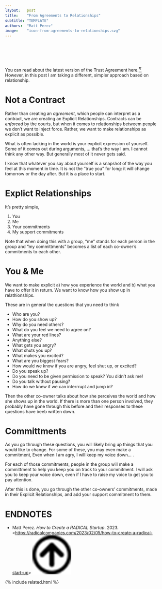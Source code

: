 ```yaml
---
layout:   post
title:    "From Agreements to Relationships"
subtitle: "TEMPLATE"
authors:  "Matt Perez"
image:    "icon-from-agreements-to-relationships.svg"
---
```


<div style="display:none;">
 <p>Contracts can be <em>enforced</em>, but when it comes to relationships, we don&rsquo;t want to inject force. We want to make people and their relationships to be as explicit as possible.</p>
</div>

<h1>&nbsp;</h1>
 <p>You can read about the latest version of the Trust Agreement here.<a href="#en01"><sup id="bm01">&hairsp;&nabla;&hairsp;</sup></a> However, in this post I am taking a different, simpler approach based on relationship.</p>

<h1>Not a Contract</h1>
 <p>Rather than creating an <em>agreement</em>, which people can interpret as a contract, we are creating an Explicit Relationships. Contracts can be <em>enforced</em> by the courts, but when it comes to relationships betweem people we don&rsquo;t want to inject force. Rather, we want to make relationships as explicit as possible.</p>
 <p>What is often lacking in the world is your explicit expression of yourself. Some of it comes out during arguments, <span class="_quotespan">&hellip; that&rsquo;s the way I am. I cannot think any other way.</span> But generally most of it never gets said.</p>
 <p>I know that whatever you say about yourself is a snapshot of the way you feel at this moment in time. It is not the &ldquo;true you&rdquo; for long: it will change tomorrow or the day after. But it is a place to start.</p>

<h1>Explict Relationships</h1>
 <p>It&rsquo;s pretty simple,</p>
  <ol>
   <li>You</li>
   <li>Me</li>
   <li>Your commitments</li>
   <li>My support commitments</li>
  </ol>
 <p>Note that when doing this with a group, &ldquo;me&rdquo; stands for each person in the group and &ldquo;my committments&rdquo; becomes a list of each co-owner&rsquo;s commitments to each other.</p>

<h1>You & Me</h1>
 <p>We want to make explicit a) how you experience the world and b) what you have to offer it in return. We want to know how you show up in relathionships.</p>
 <p>These are in general the questions that you need to think</p>
 <ul>
  <li>Who are you?</li>
  <li>How do you show up?</li>
  <li>Why do you need others?</li>
  <li>What do you feel we need to agree on?</li>
  <li>What are your red lines?</li>
  <li>Anything else?</li>
  <li>What gets you angry?</li>
  <li>What shuts you up?</li>
  <li>What makes you excited?</li>
  <li>What are you biggest fears?</li>
  <li>How would we know if you are angry, feel shut up, or excited?</li>
  <li>Do you speak up?</li>
  <li>Do you need to be given permission to speak? <span class="_quotespan">You didn&rsquo;t ask me!</span></li>
  <li>Do you talk without pausing?</li>
  <li>How do we knew if we can interrrupt and jump in?</li>
 </ul>
 <p>Then the other co-owner talks about how she perceives the world and how she shows up in the world. If there is more than one person involved, they probably have gone through this before and their responses to these questions have beeb written down.</p>

<h1>Committments</h1>
 <p>As you go through these questions, you will likely bring up things that you would like to change. For some of these, you may even make a commitment, <span class="_quotespan">Even when I am agry, I will keep my voice down&hellip; .</span></p>
 <p>For each of those commitments, people in the group will make a committment to help you keep you on track to your commitment. <span class="_quotespan">I will ask you to keep your voice down, even if I have to raise my voice to get you to pay attention.</span></p>
 <p>After this is done, you go through the other co-owners&rsquo; commitments, made in their Explicit Relationships, and add your support commitment to them.</p>
 
<h1 class="_section">ENDNOTES</h1>
 <ul>
  <li id="en01">
   <p class="_list-item">
    Matt Perez.
    <em>How to Create a RADICAL Startup</em>.
    2023.
    &lt;<a href="https://radicalcompanies.com/2023/02/05/how-to-create-a-radical-start-up" target="_blank">https://radicalcompanies.com/2023/02/05/how-to-create-a-radical-start-up</a>&gt;
    <a class="_uparrow" href="#bm01"><img src="/assets/img/arrow-up-icon.png"></a>
   </p>
  </li>
 </ul>

{% include related.html %}
